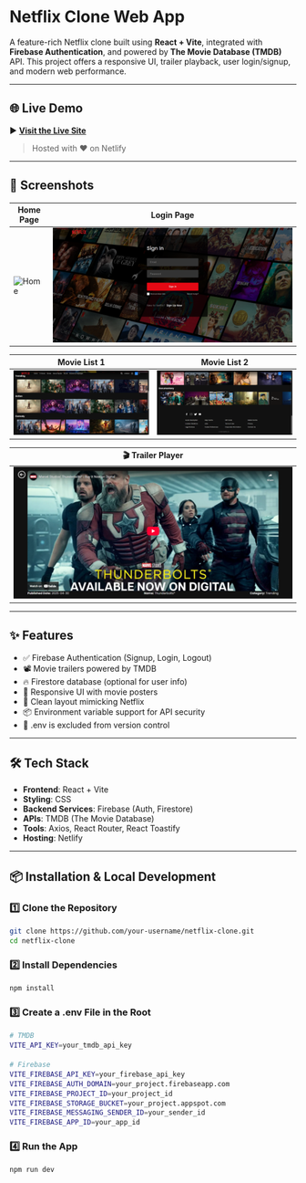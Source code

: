 # Netflix Clone Web App

A feature-rich Netflix clone built using **React + Vite**, integrated with **Firebase Authentication**, and powered by **The Movie Database (TMDB)** API. This project offers a responsive UI, trailer playback, user login/signup, and modern web performance.

---

## 🌐 Live Demo

▶️ **[Visit the Live Site](https://cloneflix-rmd-app.netlify.app)**  
> Hosted with ❤️ on Netlify

---

## 📸 Screenshots

| Home Page | Login Page |
|-----------|------------|
| ![Home](./) | ![Login](./screenshots/login.png) |

| Movie List 1 | Movie List 2 |
|--------------|--------------|
| ![Movie 1](./screenshots/movies1.png) | ![Movie 2](./screenshots/movies2.png) |

| 🎬 Trailer Player |
|-------------------|
| ![Trailer](./screenshots/trailer.png) |


---

## ✨ Features

- ✅ Firebase Authentication (Signup, Login, Logout)
- 📽️ Movie trailers powered by TMDB
- 🔥 Firestore database (optional for user info)
- 🎨 Responsive UI with movie posters
- 🍿 Clean layout mimicking Netflix
- 📦 Environment variable support for API security
- 🚫 .env is excluded from version control

---


## 🛠️ Tech Stack

- **Frontend**: React + Vite
- **Styling**: CSS
- **Backend Services**: Firebase (Auth, Firestore)
- **APIs**: TMDB (The Movie Database)
- **Tools**: Axios, React Router, React Toastify
- **Hosting**: Netlify

---

## 📦 Installation & Local Development

### 1️⃣ Clone the Repository

```bash
git clone https://github.com/your-username/netflix-clone.git
cd netflix-clone
```

### 2️⃣ Install Dependencies

```bash
npm install
```

### 3️⃣ Create a .env File in the Root

```bash
# TMDB
VITE_API_KEY=your_tmdb_api_key

# Firebase
VITE_FIREBASE_API_KEY=your_firebase_api_key
VITE_FIREBASE_AUTH_DOMAIN=your_project.firebaseapp.com
VITE_FIREBASE_PROJECT_ID=your_project_id
VITE_FIREBASE_STORAGE_BUCKET=your_project.appspot.com
VITE_FIREBASE_MESSAGING_SENDER_ID=your_sender_id
VITE_FIREBASE_APP_ID=your_app_id
```

### 4️⃣ Run the App

```bash
npm run dev
```

